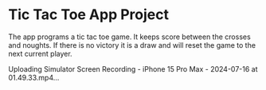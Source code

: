 # Tic Tac Toe App Project 
The app programs a tic tac toe game. It keeps score between the crosses and noughts. If there is no victory it is a draw and will reset the game to the next current player.


Uploading Simulator Screen Recording - iPhone 15 Pro Max - 2024-07-16 at 01.49.33.mp4…

